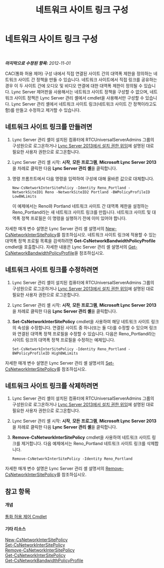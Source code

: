 ﻿---
title: 네트워크 사이트 링크 구성
TOCTitle: 네트워크 사이트 링크 구성
ms:assetid: 7e9147ae-e727-46c8-8c1a-6c13201f09be
ms:mtpsurl: https://technet.microsoft.com/ko-kr/library/Gg521023(v=OCS.15)
ms:contentKeyID: 49304174
ms.date: 08/10/2015
mtps_version: v=OCS.15
ms.translationtype: HT
---

# 네트워크 사이트 링크 구성

 

_**마지막으로 수정된 항목:** 2012-11-01_

CAC(통화 허용 제어) 구성 내에서 직접 연결된 사이트 간의 대역폭 제한을 정의하는 네트워크 사이트 간 정책을 만들 수 있습니다. 네트워크 사이트에서 직접 링크를 공유하는 경우 이 두 사이트 간에 오디오 및 비디오 연결에 대한 대역폭 제한이 정의될 수 있습니다. Lync Server 제어판을 사용해서는 네트워크 사이트 정책을 구성할 수 없으며, 네트워크 사이트 정책은 Lync Server 관리 셸에서 cmdlet을 사용해서만 구성할 수 있습니다. Lync Server 관리 셸에서 네트워크 사이트 링크(네트워크 사이트 간 정책이라고도 함)를 만들고 수정하고 제거할 수 있습니다.

## 네트워크 사이트 링크를 만들려면

1.  Lync Server 관리 셸이 설치된 컴퓨터에 RTCUniversalServerAdmins 그룹의 구성원으로 로그온하거나 [Lync Server 2013에서 설치 권한 위임](lync-server-2013-delegate-setup-permissions.md)에 설명된 대로 필요한 사용자 권한으로 로그온합니다.

2.  Lync Server 관리 셸 시작: **시작**, **모든 프로그램**, **Microsoft Lync Server 2013**을 차례로 클릭한 다음 **Lync Server 관리 셸**을 클릭합니다.

3.  명령 프롬프트에서 다음 명령을 입력하여 구성에 대해 올바른 값으로 대체합니다.
    
        New-CsNetworkInterSitePolicy -Identity Reno_Portland -NetworkSiteID1 Reno -NetworkSiteID2 Portland -BWPolicyProfileID LowBWLimits
    
    이 예제에서는 Reno와 Portland 네트워크 사이트 간 대역폭 제한을 설정하는 Reno\_Portland라는 새 네트워크 사이트 링크를 만듭니다. 네트워크 사이트 및 대역폭 정책 프로필은 이 명령을 실행하기 전에 이미 있어야 합니다.

자세한 매개 변수 설명은 Lync Server 관리 셸 설명서의 [New-CsNetworkInterSitePolicy](new-csnetworkintersitepolicy.md)를 참조하십시오. 네트워크 사이트 링크에 적용할 수 있는 대역폭 정책 프로필 목록을 검색하려면 **Get-CsNetworkBandwidthPolicyProfile** cmdlet을 호출합니다. 자세한 내용은 Lync Server 관리 셸 설명서의 [Get-CsNetworkBandwidthPolicyProfile](get-csnetworkbandwidthpolicyprofile.md)을 참조하십시오.

## 네트워크 사이트 링크를 수정하려면

1.  Lync Server 관리 셸이 설치된 컴퓨터에 RTCUniversalServerAdmins 그룹의 구성원으로 로그온하거나 [Lync Server 2013에서 설치 권한 위임](lync-server-2013-delegate-setup-permissions.md)에 설명된 대로 필요한 사용자 권한으로 로그온합니다.

2.  Lync Server 관리 셸 시작: **시작**, **모든 프로그램**, **Microsoft Lync Server 2013**을 차례로 클릭한 다음 **Lync Server 관리 셸**을 클릭합니다.

3.  **Set-CsNetworkInterSitePolicy** cmdlet을 사용하여 해당 네트워크 사이트 링크의 속성을 수정합니다. 연결된 사이트 중 하나(또는 둘 다)를 수정할 수 있으며 링크와 연결된 대역폭 정책 프로필을 수정할 수 있습니다. 다음은 Reno\_Portland라는 사이트 링크의 대역폭 정책 프로필을 수정하는 예제입니다.
    
        Set-CsNetworkInterSitePolicy -Identity Reno_Portland -BWPolicyProfileID HighBWLimits

자세한 매개 변수 설명은 Lync Server 관리 셸 설명서의 [Set-CsNetworkInterSitePolicy](set-csnetworkintersitepolicy.md)를 참조하십시오.

## 네트워크 사이트 링크를 삭제하려면

1.  Lync Server 관리 셸이 설치된 컴퓨터에 RTCUniversalServerAdmins 그룹의 구성원으로 로그온하거나 [Lync Server 2013에서 설치 권한 위임](lync-server-2013-delegate-setup-permissions.md)에 설명된 대로 필요한 사용자 권한으로 로그온합니다.

2.  Lync Server 관리 셸 시작: **시작**, **모든 프로그램**, **Microsoft Lync Server 2013**을 차례로 클릭한 다음 **Lync Server 관리 셸**을 클릭합니다.

3.  **Remove-CsNetworkInterSitePolicy** cmdlet을 사용하여 네트워크 사이트 링크를 제거합니다. 다음 예제에서는 Reno\_Portland 네트워크 사이트 링크를 삭제합니다.
    
        Remove-CsNetworkInterSitePolicy -Identity Reno_Portland

자세한 매개 변수 설명은 Lync Server 관리 셸 설명서의 [Remove-CsNetworkInterSitePolicy](remove-csnetworkintersitepolicy.md)를 참조하십시오.

## 참고 항목

#### 개념

[통화 허용 제어 Cmdlet](lync-server-2013-call-admission-control-cmdlets.md)  

#### 기타 리소스

[New-CsNetworkInterSitePolicy](new-csnetworkintersitepolicy.md)  
[Set-CsNetworkInterSitePolicy](set-csnetworkintersitepolicy.md)  
[Remove-CsNetworkInterSitePolicy](remove-csnetworkintersitepolicy.md)  
[Get-CsNetworkInterSitePolicy](get-csnetworkintersitepolicy.md)  
[Get-CsNetworkBandwidthPolicyProfile](get-csnetworkbandwidthpolicyprofile.md)

